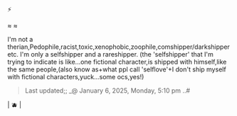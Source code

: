 ⚡

≈ ≈

I'm not a therian,Pedophile,racist,toxic,xenophobic,zoophile,comshipper/darkshipper etc. I'm only a selfshipper and a rareshipper. (the 'selfshipper' that I'm trying to indicate is like...one fictional character,is shipped with himself,like the same people,(also know as+what ppl call 'selflove'+I don't ship myself with fictional characters,yuck...some ocs,yes!)

>Last updated;; _@ January 6, 2025, Monday, 5:10 pm ..#

| 🫐 |